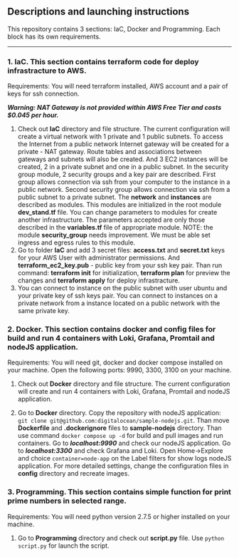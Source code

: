 Descriptions and launching instructions
---
This repository contains 3 sections: IaC, Docker and Programming. Each block has its own requirements.

-----------------------------------
### 1. IaC. This section contains terraform code for deploy infrastracture to AWS.
Requirements:
You will need terraform installed, AWS account and a pair of keys for ssh connection. 

***Warning: NAT Gateway is not provided within AWS Free Tier and costs $0.045 per hour.***

1. Check out **IaC** directory and file structure. The current configuration will create a virtual network with 1 private and 1 public subnets. To access the Internet from a public network Internet gateway will be created for a private - NAT gateway. Route tables and associations between gateways and subnets will also be created. And 3 EC2 instances will be created, 2 in a private subnet and one in a public subnet.
  In the security group module, 2 security groups and a key pair are described. First group allows connection via ssh from your computer to the instance in a public network. Second security group allows connection via ssh from a public subnet to a private subnet. 
  The **network** and **instances** are described as modules. This modules are initialized in the root module **dev_stand.tf** file. You can change parameters to modules for create another infrastructure. The parameters accepted are only those described in the **variables.tf** file of appropriate module.
NOTE: the module **security_group** needs improvement. We must be able set ingress and egress rules to this module.
2.  Go to folder **IaC** and add 3 secret files: **access.txt** and **secret.txt** keys for your AWS User with administrator permissions. And **terraform_ec2_key.pub** - public key from your ssh key pair. Than run command: **terraform init** for initialization, **terraform plan** for preview the changes and **terraform apply** for deploy infrastracture.
3.  You can connect to instance on the public subnet with user ubuntu and your private key of ssh keys pair. You can connect to instances on a private network from a instance located on a public network with the same private key.


### 2. Docker. This section contains docker and config files for build and run 4 containers with Loki, Grafana, Promtail and nodeJS application.
Requirements:
You will need git, docker and docker compose installed on your machine. Open the following ports: 9990, 3300, 3100 on your machine.

1. Check out **Docker** directory and file structure. The current configuration will create and run 4 containers with Loki, Grafana, Promtail and nodeJS application.
  
2.  Go to **Docker** directory. Copy the repository with nodeJS application: ```git clone git@github.com:digitalocean/sample-nodejs.git```. Than move **Dockerfile** and **.dockerignore** files to **sample-nodejs** directory. Than use command ```docker compose up -d``` for build and pull images and run containers. Go to ***localhost:9990*** and check our nodeJS application. Go to ***localhost:3300*** and check Grafana and Loki. Open Home->Explore and choice ```container=node-app``` on the Label filters for show logs nodeJS application. For more detailed settings, change the configuration files in **config** directory and recreate images.

### 3. Programming. This section contains simple function for print prime numbers in selected range.
Requirements:
You will need python version 2.7.5 or higher installed on your machine.

1. Go to **Programming** directory and check out **script.py** file. Use ```python script.py``` for launch the script.
   



